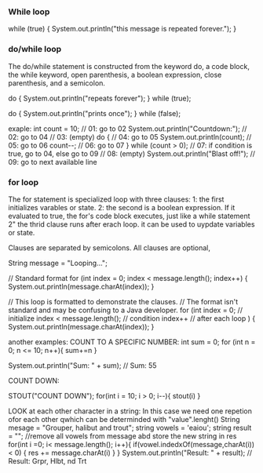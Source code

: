 ### While loop

while (true) {
    System.out.println("this message is repeated forever.");
}

### do/while loop
The do/while statement is constructed from the keyword do, a code block, the while keyword, open parenthesis, a boolean expression, close parenthesis, and a semicolon.

do {
    System.out.println("repeats forever");
} while (true);

do {
    System.out.println("prints once");
} while (false);


exaple:
int count = 10;                   // 01: go to 02
System.out.println("Countdown:"); // 02: go to 04
                                  // 03: (empty)
do {                              // 04: go to 05
    System.out.println(count);    // 05: go to 06
    count--;                      // 06: go to 07
} while (count > 0);              // 07: if condition is true, go to 04, else go to 09
                                  // 08: (empty)
System.out.println("Blast off!"); // 09: go to next available line

 ### for loop

 The for statement is specialized loop with three clauses:
1: the first initializes varables or state.
2: the second is a boolean expression. If it evaluated to true, the for's code block executes, just like a while statement
2" the thrid clause runs after erach loop. it can be used to uypdate variables or state.

Clauses are separated by semicolons. All clauses are optional,

String message = "Looping...";

// Standard format
for (int index = 0; index < message.length(); index++) {
    System.out.println(message.charAt(index));
}

// This loop is formatted to demonstrate the clauses.
// The format isn't standard and may be confusing to a Java developer.
for (int index = 0;               // initialize
        index < message.length(); // condition
        index++                   // after each loop
        ) {
    System.out.println(message.charAt(index));
}

another examples:
COUNT TO A SPECIFIC NUMBER:
int sum = 0;
for (int n = 0; n <= 10; n++){
    sum+=n
}

System.out.println("Sum: " + sum); // Sum: 55

COUNT DOWN:

STOUT("COUNT DOWN");
for(int i = 10; i > 0; i--){
    stout(i)
}

LOOK at each other character in a string:
In this case we need one repetion ofor each other qwhich can be determinded with "value".lenght()
String mesage = "Grouper, halibut and trout";
string vowels = 'eaiou';
string result = "";
//remove all vowels from message abd store the new string in res
for(int i =0; i< message.length(); i++){
    if(vowel.indedxOf(message,charAt(i)) < 0) {
        res += message.charAt(i)
    }
}
System.out.println("Result: " + result); // Result: Grpr, Hlbt, nd Trt
